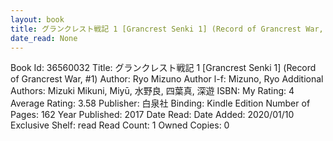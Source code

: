 ```yaml
---
layout: book
title: グランクレスト戦記 1 [Grancrest Senki 1] (Record of Grancrest War,  no. 1)
date_read: None
---
```


Book Id: 36560032
Title: グランクレスト戦記 1 [Grancrest Senki 1] (Record of Grancrest War, #1)
Author: Ryo Mizuno
Author l-f: Mizuno, Ryo
Additional Authors: Mizuki Mikuni, Miyū, 水野良, 四葉真, 深遊
ISBN: 
My Rating: 4
Average Rating: 3.58
Publisher: 白泉社
Binding: Kindle Edition
Number of Pages: 162
Year Published: 2017
Date Read: 
Date Added: 2020/01/10
Exclusive Shelf: read
Read Count: 1
Owned Copies: 0

